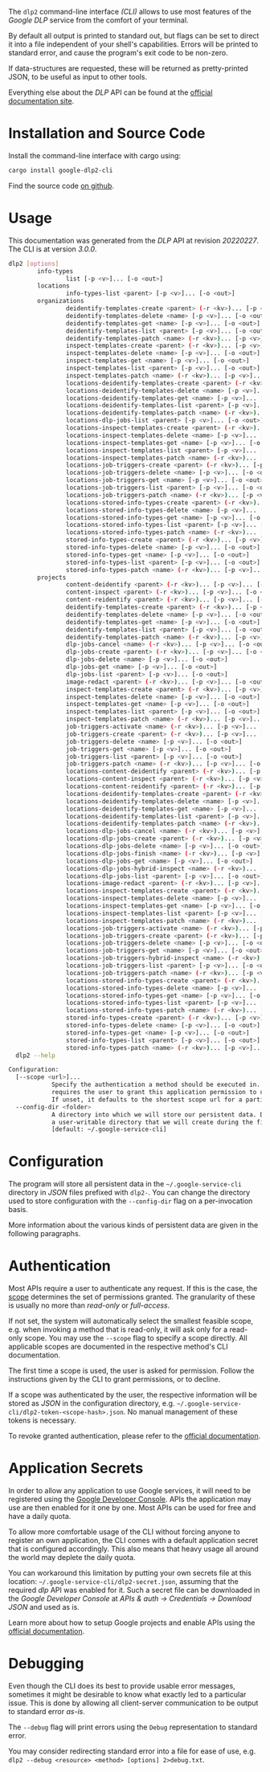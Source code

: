 <!---
DO NOT EDIT !
This file was generated automatically from 'src/mako/cli/README.md.mako'
DO NOT EDIT !
-->
The `dlp2` command-line interface *(CLI)* allows to use most features of the *Google DLP* service from the comfort of your terminal.

By default all output is printed to standard out, but flags can be set to direct it into a file independent of your shell's
capabilities. Errors will be printed to standard error, and cause the program's exit code to be non-zero.

If data-structures are requested, these will be returned as pretty-printed JSON, to be useful as input to other tools.

Everything else about the *DLP* API can be found at the
[official documentation site](https://cloud.google.com/dlp/docs/).

# Installation and Source Code

Install the command-line interface with cargo using:

```bash
cargo install google-dlp2-cli
```

Find the source code [on github](https://github.com/Byron/google-apis-rs/tree/main/gen/dlp2-cli).

# Usage

This documentation was generated from the *DLP* API at revision *20220227*. The CLI is at version *3.0.0*.

```bash
dlp2 [options]
        info-types
                list [-p <v>]... [-o <out>]
        locations
                info-types-list <parent> [-p <v>]... [-o <out>]
        organizations
                deidentify-templates-create <parent> (-r <kv>)... [-p <v>]... [-o <out>]
                deidentify-templates-delete <name> [-p <v>]... [-o <out>]
                deidentify-templates-get <name> [-p <v>]... [-o <out>]
                deidentify-templates-list <parent> [-p <v>]... [-o <out>]
                deidentify-templates-patch <name> (-r <kv>)... [-p <v>]... [-o <out>]
                inspect-templates-create <parent> (-r <kv>)... [-p <v>]... [-o <out>]
                inspect-templates-delete <name> [-p <v>]... [-o <out>]
                inspect-templates-get <name> [-p <v>]... [-o <out>]
                inspect-templates-list <parent> [-p <v>]... [-o <out>]
                inspect-templates-patch <name> (-r <kv>)... [-p <v>]... [-o <out>]
                locations-deidentify-templates-create <parent> (-r <kv>)... [-p <v>]... [-o <out>]
                locations-deidentify-templates-delete <name> [-p <v>]... [-o <out>]
                locations-deidentify-templates-get <name> [-p <v>]... [-o <out>]
                locations-deidentify-templates-list <parent> [-p <v>]... [-o <out>]
                locations-deidentify-templates-patch <name> (-r <kv>)... [-p <v>]... [-o <out>]
                locations-dlp-jobs-list <parent> [-p <v>]... [-o <out>]
                locations-inspect-templates-create <parent> (-r <kv>)... [-p <v>]... [-o <out>]
                locations-inspect-templates-delete <name> [-p <v>]... [-o <out>]
                locations-inspect-templates-get <name> [-p <v>]... [-o <out>]
                locations-inspect-templates-list <parent> [-p <v>]... [-o <out>]
                locations-inspect-templates-patch <name> (-r <kv>)... [-p <v>]... [-o <out>]
                locations-job-triggers-create <parent> (-r <kv>)... [-p <v>]... [-o <out>]
                locations-job-triggers-delete <name> [-p <v>]... [-o <out>]
                locations-job-triggers-get <name> [-p <v>]... [-o <out>]
                locations-job-triggers-list <parent> [-p <v>]... [-o <out>]
                locations-job-triggers-patch <name> (-r <kv>)... [-p <v>]... [-o <out>]
                locations-stored-info-types-create <parent> (-r <kv>)... [-p <v>]... [-o <out>]
                locations-stored-info-types-delete <name> [-p <v>]... [-o <out>]
                locations-stored-info-types-get <name> [-p <v>]... [-o <out>]
                locations-stored-info-types-list <parent> [-p <v>]... [-o <out>]
                locations-stored-info-types-patch <name> (-r <kv>)... [-p <v>]... [-o <out>]
                stored-info-types-create <parent> (-r <kv>)... [-p <v>]... [-o <out>]
                stored-info-types-delete <name> [-p <v>]... [-o <out>]
                stored-info-types-get <name> [-p <v>]... [-o <out>]
                stored-info-types-list <parent> [-p <v>]... [-o <out>]
                stored-info-types-patch <name> (-r <kv>)... [-p <v>]... [-o <out>]
        projects
                content-deidentify <parent> (-r <kv>)... [-p <v>]... [-o <out>]
                content-inspect <parent> (-r <kv>)... [-p <v>]... [-o <out>]
                content-reidentify <parent> (-r <kv>)... [-p <v>]... [-o <out>]
                deidentify-templates-create <parent> (-r <kv>)... [-p <v>]... [-o <out>]
                deidentify-templates-delete <name> [-p <v>]... [-o <out>]
                deidentify-templates-get <name> [-p <v>]... [-o <out>]
                deidentify-templates-list <parent> [-p <v>]... [-o <out>]
                deidentify-templates-patch <name> (-r <kv>)... [-p <v>]... [-o <out>]
                dlp-jobs-cancel <name> (-r <kv>)... [-p <v>]... [-o <out>]
                dlp-jobs-create <parent> (-r <kv>)... [-p <v>]... [-o <out>]
                dlp-jobs-delete <name> [-p <v>]... [-o <out>]
                dlp-jobs-get <name> [-p <v>]... [-o <out>]
                dlp-jobs-list <parent> [-p <v>]... [-o <out>]
                image-redact <parent> (-r <kv>)... [-p <v>]... [-o <out>]
                inspect-templates-create <parent> (-r <kv>)... [-p <v>]... [-o <out>]
                inspect-templates-delete <name> [-p <v>]... [-o <out>]
                inspect-templates-get <name> [-p <v>]... [-o <out>]
                inspect-templates-list <parent> [-p <v>]... [-o <out>]
                inspect-templates-patch <name> (-r <kv>)... [-p <v>]... [-o <out>]
                job-triggers-activate <name> (-r <kv>)... [-p <v>]... [-o <out>]
                job-triggers-create <parent> (-r <kv>)... [-p <v>]... [-o <out>]
                job-triggers-delete <name> [-p <v>]... [-o <out>]
                job-triggers-get <name> [-p <v>]... [-o <out>]
                job-triggers-list <parent> [-p <v>]... [-o <out>]
                job-triggers-patch <name> (-r <kv>)... [-p <v>]... [-o <out>]
                locations-content-deidentify <parent> (-r <kv>)... [-p <v>]... [-o <out>]
                locations-content-inspect <parent> (-r <kv>)... [-p <v>]... [-o <out>]
                locations-content-reidentify <parent> (-r <kv>)... [-p <v>]... [-o <out>]
                locations-deidentify-templates-create <parent> (-r <kv>)... [-p <v>]... [-o <out>]
                locations-deidentify-templates-delete <name> [-p <v>]... [-o <out>]
                locations-deidentify-templates-get <name> [-p <v>]... [-o <out>]
                locations-deidentify-templates-list <parent> [-p <v>]... [-o <out>]
                locations-deidentify-templates-patch <name> (-r <kv>)... [-p <v>]... [-o <out>]
                locations-dlp-jobs-cancel <name> (-r <kv>)... [-p <v>]... [-o <out>]
                locations-dlp-jobs-create <parent> (-r <kv>)... [-p <v>]... [-o <out>]
                locations-dlp-jobs-delete <name> [-p <v>]... [-o <out>]
                locations-dlp-jobs-finish <name> (-r <kv>)... [-p <v>]... [-o <out>]
                locations-dlp-jobs-get <name> [-p <v>]... [-o <out>]
                locations-dlp-jobs-hybrid-inspect <name> (-r <kv>)... [-p <v>]... [-o <out>]
                locations-dlp-jobs-list <parent> [-p <v>]... [-o <out>]
                locations-image-redact <parent> (-r <kv>)... [-p <v>]... [-o <out>]
                locations-inspect-templates-create <parent> (-r <kv>)... [-p <v>]... [-o <out>]
                locations-inspect-templates-delete <name> [-p <v>]... [-o <out>]
                locations-inspect-templates-get <name> [-p <v>]... [-o <out>]
                locations-inspect-templates-list <parent> [-p <v>]... [-o <out>]
                locations-inspect-templates-patch <name> (-r <kv>)... [-p <v>]... [-o <out>]
                locations-job-triggers-activate <name> (-r <kv>)... [-p <v>]... [-o <out>]
                locations-job-triggers-create <parent> (-r <kv>)... [-p <v>]... [-o <out>]
                locations-job-triggers-delete <name> [-p <v>]... [-o <out>]
                locations-job-triggers-get <name> [-p <v>]... [-o <out>]
                locations-job-triggers-hybrid-inspect <name> (-r <kv>)... [-p <v>]... [-o <out>]
                locations-job-triggers-list <parent> [-p <v>]... [-o <out>]
                locations-job-triggers-patch <name> (-r <kv>)... [-p <v>]... [-o <out>]
                locations-stored-info-types-create <parent> (-r <kv>)... [-p <v>]... [-o <out>]
                locations-stored-info-types-delete <name> [-p <v>]... [-o <out>]
                locations-stored-info-types-get <name> [-p <v>]... [-o <out>]
                locations-stored-info-types-list <parent> [-p <v>]... [-o <out>]
                locations-stored-info-types-patch <name> (-r <kv>)... [-p <v>]... [-o <out>]
                stored-info-types-create <parent> (-r <kv>)... [-p <v>]... [-o <out>]
                stored-info-types-delete <name> [-p <v>]... [-o <out>]
                stored-info-types-get <name> [-p <v>]... [-o <out>]
                stored-info-types-list <parent> [-p <v>]... [-o <out>]
                stored-info-types-patch <name> (-r <kv>)... [-p <v>]... [-o <out>]
  dlp2 --help

Configuration:
  [--scope <url>]...
            Specify the authentication a method should be executed in. Each scope
            requires the user to grant this application permission to use it.
            If unset, it defaults to the shortest scope url for a particular method.
  --config-dir <folder>
            A directory into which we will store our persistent data. Defaults to
            a user-writable directory that we will create during the first invocation.
            [default: ~/.google-service-cli]

```

# Configuration

The program will store all persistent data in the `~/.google-service-cli` directory in *JSON* files prefixed with `dlp2-`.  You can change the directory used to store configuration with the `--config-dir` flag on a per-invocation basis.

More information about the various kinds of persistent data are given in the following paragraphs.

# Authentication

Most APIs require a user to authenticate any request. If this is the case, the [scope][scopes] determines the 
set of permissions granted. The granularity of these is usually no more than *read-only* or *full-access*.

If not set, the system will automatically select the smallest feasible scope, e.g. when invoking a
method that is read-only, it will ask only for a read-only scope. 
You may use the `--scope` flag to specify a scope directly. 
All applicable scopes are documented in the respective method's CLI documentation.

The first time a scope is used, the user is asked for permission. Follow the instructions given 
by the CLI to grant permissions, or to decline.

If a scope was authenticated by the user, the respective information will be stored as *JSON* in the configuration
directory, e.g. `~/.google-service-cli/dlp2-token-<scope-hash>.json`. No manual management of these tokens
is necessary.

To revoke granted authentication, please refer to the [official documentation][revoke-access].

# Application Secrets

In order to allow any application to use Google services, it will need to be registered using the 
[Google Developer Console][google-dev-console]. APIs the application may use are then enabled for it
one by one. Most APIs can be used for free and have a daily quota.

To allow more comfortable usage of the CLI without forcing anyone to register an own application, the CLI
comes with a default application secret that is configured accordingly. This also means that heavy usage
all around the world may deplete the daily quota.

You can workaround this limitation by putting your own secrets file at this location: 
`~/.google-service-cli/dlp2-secret.json`, assuming that the required *dlp* API 
was enabled for it. Such a secret file can be downloaded in the *Google Developer Console* at 
*APIs & auth -> Credentials -> Download JSON* and used as is.

Learn more about how to setup Google projects and enable APIs using the [official documentation][google-project-new].


# Debugging

Even though the CLI does its best to provide usable error messages, sometimes it might be desirable to know
what exactly led to a particular issue. This is done by allowing all client-server communication to be 
output to standard error *as-is*.

The `--debug` flag will print errors using the `Debug` representation to standard error.

You may consider redirecting standard error into a file for ease of use, e.g. `dlp2 --debug <resource> <method> [options] 2>debug.txt`.


[scopes]: https://developers.google.com/+/api/oauth#scopes
[revoke-access]: http://webapps.stackexchange.com/a/30849
[google-dev-console]: https://console.developers.google.com/
[google-project-new]: https://developers.google.com/console/help/new/